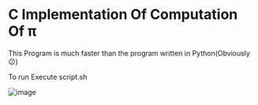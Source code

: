 # C Implementation Of Computation Of  π
This Program is much faster than the program written in Python(Obviously😉)

To run Execute script.sh

![image](https://user-images.githubusercontent.com/92035508/152027513-1b83c696-418d-4323-9777-758af0194426.png)
